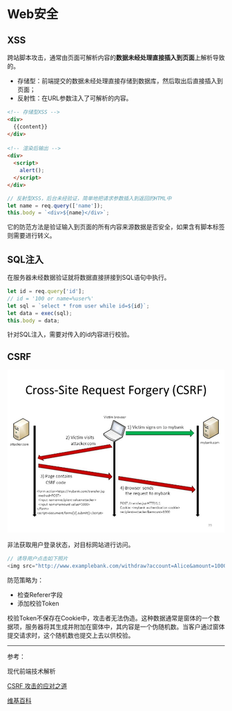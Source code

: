 # Web安全

## XSS

跨站脚本攻击，通常由页面可解析内容的**数据未经处理直接插入到页面**上解析导致的。

- 存储型：前端提交的数据未经处理直接存储到数据库，然后取出后直接插入到页面；
- 反射性：在URL参数注入了可解析的内容。

```html
<!-- 存储型XSS -->
<div>
  {{content}}
</div>

<!-- 渲染后输出 -->
<div>
  <script>
  	alert();
  </script>
</div>
```

```js
// 反射型XSS，后台未经验证，简单地把请求参数插入到返回的HTML中
let name = req.query(['name']);
this.body = `<div>${name}</div>`;
```

它的防范方法是验证输入到页面的所有内容来源数据是否安全，如果含有脚本标签则需要进行转义。

## SQL注入

在服务器未经数据验证就将数据直接拼接到SQL语句中执行。

```js
let id = req.query['id'];
// id = '100 or name=%user%'
let sql = `select * from user while id=${id}`;
let data = exec(sql);
this.body = data;
```

针对SQL注入，需要对传入的id内容进行校验。

## CSRF

![](csrf.jpg)

非法获取用户登录状态，对目标网站进行访问。

```js
// 诱导用户点击如下照片
<img src="http://www.examplebank.com/withdraw?account=Alice&amount=1000&for=Badman">
```

防范策略为：

- 检查Referer字段
- 添加校验Token

校验Token不保存在Cookie中，攻击者无法伪造。这种数据通常是窗体的一个数据项，服务器将其生成并附加在窗体中，其内容是一个伪随机数。当客户通过窗体提交请求时，这个随机数也提交上去以供校验。

---

参考：

现代前端技术解析

[CSRF 攻击的应对之道](https://www.ibm.com/developerworks/cn/web/1102_niugang_csrf/index.html)

[维基百科]([https://zh.wikipedia.org/wiki/%E8%B7%A8%E7%AB%99%E8%AF%B7%E6%B1%82%E4%BC%AA%E9%80%A0](https://zh.wikipedia.org/wiki/跨站请求伪造))